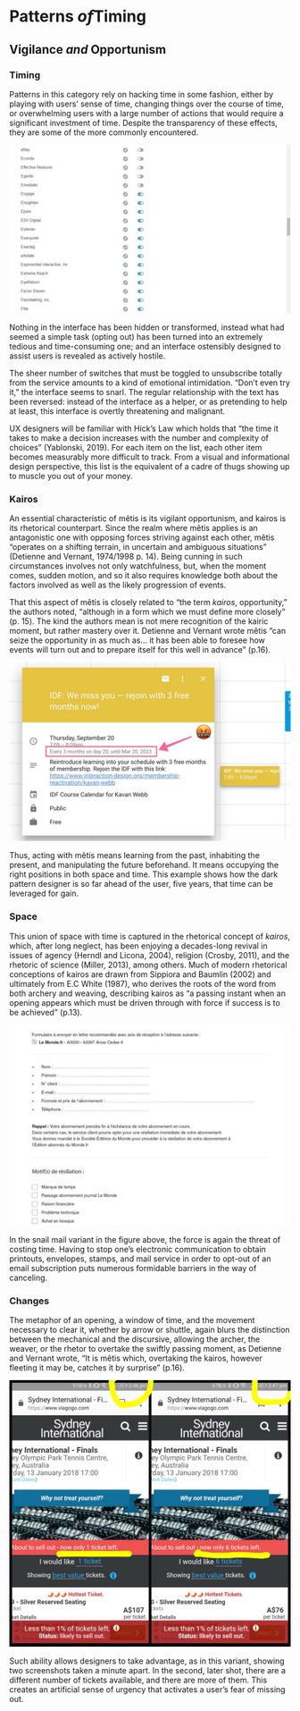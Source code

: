 # Patterns <em>of</em>Timing
## Vigilance <em>and</em> Opportunism

### Timing
Patterns in this category rely on hacking time in some fashion, either by playing with users’ sense of time, changing things over the course of time, or overwhelming users with a large number of actions that would require a significant investment of time. Despite the transparency of these effects, they are some of the more commonly encountered.

![**Figure 12:** “That’s a Lot of Switches” posted by Twitter by user [@Millstab](https://twitter.com/Millstab/status/999762424994594817?s=20&t=qVIIKhLX_tXOvjitNBszDg). This archetype shows a portion of the 350+ toggles that must be individually adjusted to opt out of all data brokering services the user is otherwise enrolled in.](../bin/img/1time.jpg)

Nothing in the interface has been hidden or transformed, instead what had seemed a simple task (opting out) has been turned into an extremely tedious and time-consuming one; and an interface ostensibly designed to assist users is revealed as actively hostile.

The sheer number of switches that must be toggled to unsubscribe totally from the service amounts to a kind of emotional intimidation. “Don’t even try it,” the interface seems to snarl. The regular relationship with the text has been reversed: instead of the interface as a helper, or as pretending to help at least, this interface is overtly threatening and malignant.

UX designers will be familiar with Hick’s Law which holds that “the time it takes to make a decision increases with the number and complexity of choices” (Yablonski, 2019). For each item on the list, each other item becomes measurably more difficult to track. From a visual and informational design perspective, this list is the equivalent of a cadre of thugs showing up to muscle you out of your money.

### Kairos
An essential characteristic of mêtis is its vigilant opportunism, and kairos is its rhetorical counterpart. Since the realm where mêtis applies is an antagonistic one with opposing forces striving against each other, mêtis “operates on a shifting terrain, in uncertain and ambiguous situations” (Detienne and Vernant, 1974/1998 p. 14). Being cunning in such circumstances involves not only watchfulness, but, when the moment comes, sudden motion, and so it also requires knowledge both about the factors involved as well as the likely progression of events.

That this aspect of mêtis is closely related to “the term *kairos*, opportunity,” the authors noted, “although in a form which we must define more closely” (p. 15). The kind the authors mean is not mere recognition of the kairic moment, but rather mastery over it. Detienne and Vernant wrote mêtis “can seize the opportunity in as much as… it has been able to foresee how events will turn out and to prepare itself for this well in advance” (p.16). 

![**Figure 13:** “You Could Always Just Subscribe” posted by Twitter by user [@KyloKav](https://twitter.com/KyloKav/status/1039910188613070854?s=20&t=qVIIKhLX_tXOvjitNBszDg). This variant intimidates users with un-deletable calendar events lasting five years, reminding users to re-subscribe every three months.](../bin/img/2time.jpg)

Thus, acting with mêtis means learning from the past, inhabiting the present, and manipulating the future beforehand. It means occupying the right positions in both space and time. This example shows how the dark pattern designer is so far ahead of the user, five years, that time can be leveraged for gain.

### Space
This union of space with time is captured in the rhetorical concept of *kairos*, which, after long neglect, has been enjoying a decades-long revival in issues of agency (Herndl and Licona, 2004), religion (Crosby, 2011), and the rhetoric of science (Miller, 2013), among others. Much of modern rhetorical conceptions of kairos are drawn from Sippiora and Baumlin (2002) and ultimately from E.C White (1987), who derives the roots of the word from both archery and weaving, describing kairos as “a passing instant when an opening appears which must be driven through with force if success is to be achieved” (p.13).

![**Figure 14:** “Just Mail Us This Form” hacks time to prevent users from unsubscribing by making them mail in the unsubscribe form via **physical** mail. posted by Twitter by user [@nielswd](https://twitter.com/nielswd/status/1126937732339634176?s=20&t=qVIIKhLX_tXOvjitNBszDg)](../bin/img/3time.jpg)

In the snail mail variant in the figure above, the force is again the threat of costing time. Having to stop one’s electronic communication to obtain printouts, envelopes, stamps, and mail service in order to opt-out of an email subscription puts numerous formidable barriers in the way of canceling.

### Changes
The metaphor of an opening, a window of time, and the movement necessary to clear it, whether by arrow or shuttle, again blurs the distinction between the mechanical and the discursive, allowing the archer, the weaver, or the rhetor to overtake the swiftly passing moment, as Detienne and Vernant wrote, “It is mêtis which, overtaking the kairos, however fleeting it may be, catches it by surprise” (p.16).

![**Figure 15:** “Manufactured Urgency” posted by Twitter by an unknown user. This variant shows a sense of urgency being manufactured by the fictitious ticket counts. However the urgency is undermined when, a minute later, there are more tickets.](../bin/img/4time.jpg)

Such ability allows designers to take advantage, as in this variant, showing two screenshots taken a minute apart. In the second, later shot, there are a different number of tickets available, and there are more of them. This creates an artificial sense of urgency that activates a user’s fear of missing out. 